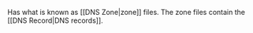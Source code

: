 Has what is known as [[DNS Zone|zone]] files.
The zone files contain the [[DNS Record|DNS records]].